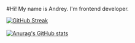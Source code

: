 #Hi! My name is Andrey. I'm frontend developer.

[![GitHub Streak](https://streak-stats.demolab.com?user=andrsweb&theme=transparent&hide_border=true&card_width=1000)](https://git.io/streak-stats)
<br/>
<br/>
[![Anurag's GitHub stats](https://github-readme-stats.vercel.app/api?username=andrsweb&theme=transparent&show_icons=true)](https://github.com/andrsweb/github-readme-stats)

